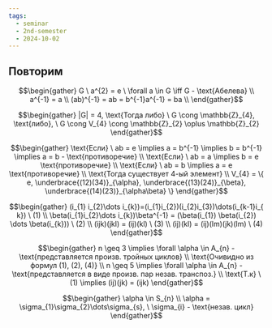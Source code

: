 ```yaml
---
tags:
  - seminar
  - 2nd-semester
  - 2024-10-02
---
```

## Повторим


$$\begin{gather}
G \ a^{2} = e \ \forall a \in G \iff G - \text{Абелева} \\
a^{-1} = a \\
(ab)^{-1} = ab = b^{-1}a^{-1} = ba \\
\end{gather}$$

$$\begin{gather}
|G| = 4, \text{Тогда либо} \ G \cong \mathbb{Z}_{4}, \text{либо}, \ G \cong V_{4} \cong \mathbb{Z}_{2} \oplus \mathbb{Z}_{2}
\end{gather}$$

$$\begin{gather}
\text{Если} \ ab = e \implies a = b^{-1} \implies b = b^{-1} \implies a = b - \text{противоречие} \\
\text{Если} \ ab = a \implies b = e \text{противоречие} \\
\text{Если} \ ab = b \implies a = e \text{противоречие} \\
\text{Тогда существует 4-ый элемент} \\
V_{4} = \{ e, \underbrace{(12)(34)}_{\alpha}, \underbrace{(13)(24)}_{\beta}, \underbrace{(14)(23)}_{\alpha\beta} \}
\end{gather}$$

$$\begin{gather}
(i_{1} i_{2}\dots i_{k})=(i_{1}i_{2})(i_{2}i_{3})\dots(i_{k-1}i_{
k}) \ (1) \\
\beta(i_{1}i_{2}\dots i_{k})\beta^{-1} = (\beta(i_{1}) \beta(i_{2}) \dots \beta(i_{k})) \ (2) \\
(ijk)(jkl) = (ij)(kl) \ (3) \\
(ij)(kl) = (ij)(lm)(jk)(lm) \ (4)
\end{gather}$$

$$\begin{gather}
n \geq 3 \implies \forall \alpha \in A_{n} - \text{представляется произв. тройных циклов} \\
\text{Очивидно из формул (1), (2), (4)} \\
n \geq 5 \implies \forall \alpha \in A_{n} - \text{представляется в виде произв. пар незав. транспоз.} \\
\text{Т.к} \ (1) \implies (ij)(jk) = (ijk)
\end{gather}$$

$$\begin{gather}
\alpha \in S_{n} \\
\alpha = \sigma_{1}\sigma_{2}\dots\sigma_{s}, \ \sigma_{i} - \text{незав. цикл}
\end{gather}$$